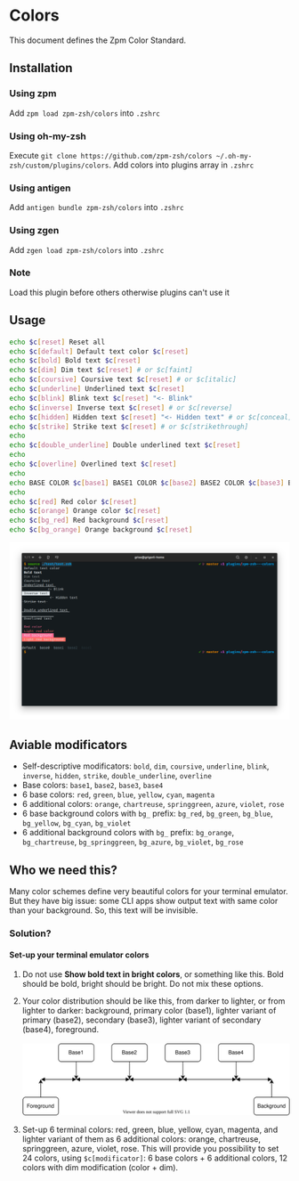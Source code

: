 # Colors

This document defines the Zpm Color Standard.

## Installation

### Using zpm

Add `zpm load zpm-zsh/colors` into `.zshrc`

### Using oh-my-zsh

Execute `git clone https://github.com/zpm-zsh/colors ~/.oh-my-zsh/custom/plugins/colors`. Add colors into plugins array in `.zshrc`

### Using antigen

Add `antigen bundle zpm-zsh/colors` into `.zshrc`

### Using zgen

Add `zgen load zpm-zsh/colors` into `.zshrc`

### Note

Load this plugin before others otherwise plugins can't use it

## Usage

```bash
echo $c[reset] Reset all
echo $c[default] Default text color $c[reset]
echo $c[bold] Bold text $c[reset]
echo $c[dim] Dim text $c[reset] # or $c[faint]
echo $c[coursive] Coursive text $c[reset] # or $c[italic]
echo $c[underline] Underlined text $c[reset]
echo $c[blink] Blink text $c[reset] "<- Blink"
echo $c[inverse] Inverse text $c[reset] # or $c[reverse]
echo $c[hidden] Hidden text $c[reset] "<- Hidden text" # or $c[conceal]
echo $c[strike] Strike text $c[reset] # or $c[strikethrough]
echo
echo $c[double_underline] Double underlined text $c[reset]
echo
echo $c[overline] Overlined text $c[reset]
echo
echo BASE COLOR $c[base1] BASE1 COLOR $c[base2] BASE2 COLOR $c[base3] BASE3 COLOR $c[base4] BASE4 COLOR
echo
echo $c[red] Red color $c[reset]
echo $c[orange] Orange color $c[reset]
echo $c[bg_red] Red background $c[reset]
echo $c[bg_orange] Orange background $c[reset]
```

![Screenshot](./images/example.png)

## Aviable modificators

* Self-descriptive modificators: `bold`, `dim`, `coursive`, `underline`, `blink`, `inverse`, `hidden`, `strike`, `double_underline`, `overline`
* Base colors: `base1`, `base2`, `base3`, `base4`
* 6 base colors: `red`, `green`, `blue`, `yellow`, `cyan`, `magenta`
* 6 additional colors: `orange`, `chartreuse`, `springgreen`, `azure`, `violet`, `rose`
* 6 base background colors with `bg_` prefix: `bg_red`, `bg_green`, `bg_blue`, `bg_yellow`, `bg_cyan`, `bg_violet`
* 6 additional background colors with `bg_` prefix: `bg_orange`, `bg_chartreuse`, `bg_springgreen`, `bg_azure`, `bg_violet`, `bg_rose`

## Who we need this?

Many color schemes define very beautiful colors for your terminal emulator. But they have big issue: some CLI apps show output text with same color than your background. So, this text will be invisible.

### Solution?

#### Set-up your terminal emulator colors

1. Do not use **Show bold text in bright colors**, or something like this. Bold should be bold, bright should be bright. Do not mix these options.

2. Your color distribution should be like this, from darker to lighter, or from lighter to darker: background, primary color (base1), lighter variant of primary (base2), secondary (base3), lighter variant of secondary (base4), foreground. <br><br>![Colors](images/Diagram.svg)

3. Set-up 6 terminal colors: red, green, blue, yellow, cyan, magenta, and lighter variant of them as 6 additional colors: orange, chartreuse, springgreen, azure, violet, rose. This will provide you possibility to set 24 colors, using `$c[modificator]`: 6 base colors + 6 additional colors, 12 colors with dim modification (color + dim).
